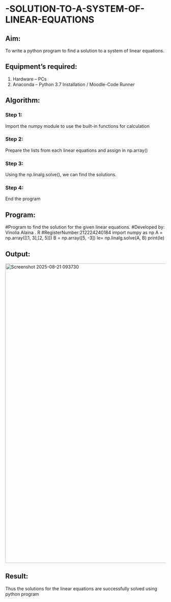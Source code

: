 # -SOLUTION-TO-A-SYSTEM-OF-LINEAR-EQUATIONS
## Aim:
To write a python program to find a solution to a system of linear equations.
## Equipment’s required:
1. 	Hardware – PCs
2. 	Anaconda – Python 3.7 Installation / Moodle-Code Runner
## Algorithm:
### Step 1: 
Import the numpy module to use the built-in functions for calculation
### Step 2: 
Prepare the lists from each linear equations and assign in np.array()
### Step 3: 
Using the np.linalg.solve(), we can find the solutions.
### Step 4: 
End the program
## Program:
#Program to find the solution for the given linear equations.
#Developed by: Vinolia Alaina . R
#RegisterNumber:212224240184
import numpy as np
A = np.array([[1, 3],[2, 5]])
B = np.array([5, -3])
le= np.linalg.solve(A, B)
print(le)

## Output:
<img width="1447" height="941" alt="Screenshot 2025-08-21 093730" src="https://github.com/user-attachments/assets/0dd358ef-2fcf-42ab-a4be-e9c1d22d45c3" />

## Result: 
Thus the solutions for the linear equations are successfully solved using python program

